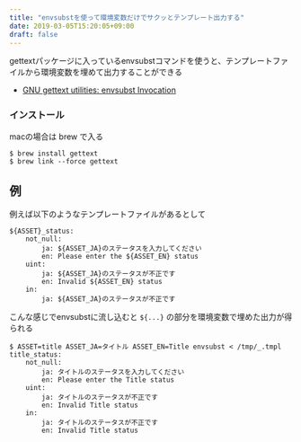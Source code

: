 ```yaml
---
title: "envsubstを使って環境変数だけでサクッとテンプレート出力する"
date: 2019-03-05T15:20:05+09:00
draft: false
---
```


gettextパッケージに入っているenvsubstコマンドを使うと、テンプレートファイルから環境変数を埋めて出力することができる

- [GNU gettext utilities: envsubst Invocation](https://www.gnu.org/software/gettext/manual/html_node/envsubst-Invocation.html)

### インストール

macの場合は brew で入る

```
$ brew install gettext
$ brew link --force gettext
```

## 例

例えば以下のようなテンプレートファイルがあるとして

```yaml:_.tmpl
${ASSET}_status:
    not_null:
        ja: ${ASSET_JA}のステータスを入力してください
        en: Please enter the ${ASSET_EN} status
    uint:
        ja: ${ASSET_JA}のステータスが不正です
        en: Invalid ${ASSET_EN} status
    in:
        ja: ${ASSET_JA}のステータスが不正です
```

こんな感じでenvsubstに流し込むと `${...}` の部分を環境変数で埋めた出力が得られる

```console
$ ASSET=title ASSET_JA=タイトル ASSET_EN=Title envsubst < /tmp/_.tmpl
title_status:
    not_null:
        ja: タイトルのステータスを入力してください
        en: Please enter the Title status
    uint:
        ja: タイトルのステータスが不正です
        en: Invalid Title status
    in:
        ja: タイトルのステータスが不正です
        en: Invalid Title status
```
